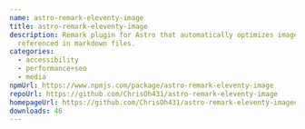 ```yaml
---
name: astro-remark-eleventy-image
title: astro-remark-eleventy-image
description: Remark plugin for Astro that automatically optimizes images
  referenced in markdown files.
categories:
  - accessibility
  - performance+seo
  - media
npmUrl: https://www.npmjs.com/package/astro-remark-eleventy-image
repoUrl: https://github.com/ChrisOh431/astro-remark-eleventy-image
homepageUrl: https://github.com/ChrisOh431/astro-remark-eleventy-image#readme
downloads: 46
---
```

